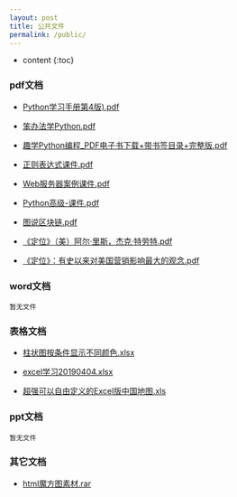 ```yaml
---
layout: post
title: 公共文件
permalink: /public/
---
```


* content
{:toc}


### pdf文档 ###

- [Python学习手册第4版).pdf](/public/pdf/Python学习手册第4版.pdf)

- [笨办法学Python.pdf](/public/pdf/笨办法学Python.pdf)

- [趣学Python编程_PDF电子书下载+带书签目录+完整版.pdf](/public/pdf/趣学Python编程_PDF电子书下载+带书签目录+完整版.pdf)

- [正则表达式课件.pdf](/public/pdf/正则表达式课件.pdf)

- [Web服务器案例课件.pdf](/public/pdf/Web服务器案例课件.pdf)

- [Python高级-课件.pdf](/public/pdf/Python高级-课件.pdf)

- [图说区块链.pdf](/public/pdf/图说区块链.pdf)

- [《定位》（美）阿尔·里斯，杰克·特劳特.pdf](/public/pdf/定位.pdf)

- [《定位》：有史以来对美国营销影响最大的观念.pdf](/public/pdf/定位：有史以来对美国营销影响最大的观念.pdf)


### word文档 ###
	暂无文件


### 表格文档 ###

- [柱状图按条件显示不同颜色.xlsx](/public/excel/柱状图按条件显示不同颜色.xlsx)

- [excel学习20190404.xlsx](/public/excel/excel学习20190404.xlsx)

- [超强可以自由定义的Excel版中国地图.xls](/public/excel/超强可以自由定义的Excel版中国地图.xls)

### ppt文档 ###
	暂无文件

### 其它文档 ###
- [html魔方图素材.rar](/public/other/img.rar)


